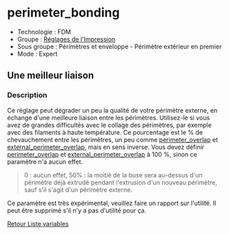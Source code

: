 # perimeter_bonding

* Technologie : FDM
* Groupe : [Réglages de l'Impression](../print_settings/print_settings.md)
* Sous groupe : Périmètres et enveloppe - Périmètre extérieur en premier
* Mode : Expert

## Une meilleur liaison

### Description

Ce réglage peut dégrader un peu la qualité de votre périmètre externe, en échange d'une meilleure liaison entre les périmètres.
Utilisez-le si vous avez de grandes difficultés avec le collage des périmètres, par exemple avec des filaments à haute température.
Ce pourcentage est le % de chevauchement entre les périmètres, un peu comme [perimeter_overlap](perimeter_overlap.md) et [external_perimeter_overlap](external_perimeter_overlap.md), mais en sens inverse. Vous devez définir [perimeter_overlap](perimeter_overlap.md) et [external_perimeter_overlap](external_perimeter_overlap.md) à 100 %, sinon ce paramètre  n'a aucun effet. 
 
>  0 : aucun effet, 50% : la moitié de la buse sera au-dessus d'un périmètre déjà extrudé pendant l'extrusion d'un nouveau périmètre, sauf s'il s'agit d'un périmètre externe.

Ce paramètre est très expérimental, veuillez faire un rapport sur l'utilité. Il peut être supprimé s'il n'y a pas d'utilité pour ça.

[Retour Liste variables](variable_list.md)
